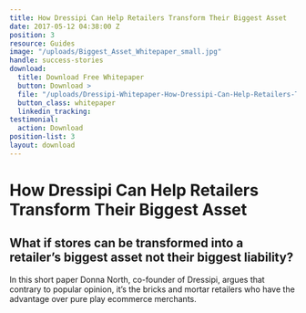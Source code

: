 ```yaml
---
title: How Dressipi Can Help Retailers Transform Their Biggest Asset
date: 2017-05-12 04:38:00 Z
position: 3
resource: Guides
image: "/uploads/Biggest_Asset_Whitepaper_small.jpg"
handle: success-stories
download:
  title: Download Free Whitepaper
  button: Download >
  file: "/uploads/Dressipi-Whitepaper-How-Dressipi-Can-Help-Retailers-Transform-Their-Biggest-Asset.pdf"
  button_class: whitepaper
  linkedin_tracking: 
testimonial:
  action: Download
position-list: 3
layout: download
---
```


# How Dressipi Can Help Retailers Transform Their Biggest Asset

## What if stores can be transformed into a retailer’s biggest asset not their biggest liability?

In this short paper Donna North, co-founder of Dressipi, argues that contrary to popular opinion, it’s the bricks and mortar retailers who have the advantage over pure play ecommerce merchants.
